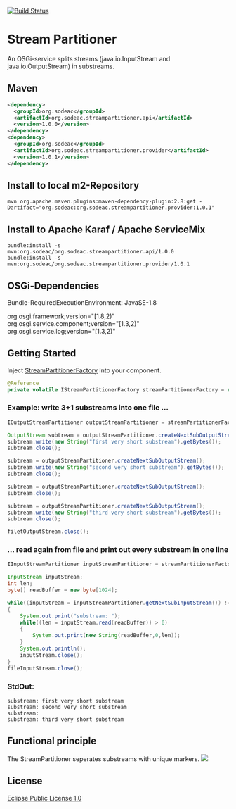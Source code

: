 [![Build Status](https://travis-ci.org/spalarus/osgi-sodeac-streampartitioner.svg?branch=master)](https://travis-ci.org/spalarus/osgi-sodeac-streampartitioner)
# Stream Partitioner
An OSGi-service splits streams (java.io.InputStream and java.io.OutputStream) in substreams.


## Maven

```xml
<dependency>
  <groupId>org.sodeac</groupId>
  <artifactId>org.sodeac.streampartitioner.api</artifactId>
  <version>1.0.0</version>
</dependency>
<dependency>
  <groupId>org.sodeac</groupId>
  <artifactId>org.sodeac.streampartitioner.provider</artifactId>
  <version>1.0.1</version>
</dependency>
```

## Install to local m2-Repository

```
mvn org.apache.maven.plugins:maven-dependency-plugin:2.8:get -Dartifact="org.sodeac:org.sodeac.streampartitioner.provider:1.0.1"
```

## Install to Apache Karaf / Apache ServiceMix

```
bundle:install -s mvn:org.sodeac/org.sodeac.streampartitioner.api/1.0.0
bundle:install -s mvn:org.sodeac/org.sodeac.streampartitioner.provider/1.0.1
```

## OSGi-Dependencies

Bundle-RequiredExecutionEnvironment: JavaSE-1.8

org.osgi.framework;version="[1.8,2)"<br>
org.osgi.service.component;version="[1.3,2)"<br>
org.osgi.service.log;version="[1.3,2)"<br>

## Getting Started

Inject [StreamPartitionerFactory](https://oss.sonatype.org/service/local/repositories/releases/archive/org/sodeac/org.sodeac.streampartitioner.api/1.0.0/org.sodeac.streampartitioner.api-1.0.0-javadoc.jar/!/org/sodeac/streampartitioner/api/IStreamPartitionerFactory.html) into your component.

```java
@Reference
private volatile IStreamPartitionerFactory streamPartitionerFactory = null;
```

### Example: write 3+1 substreams into one file ...

```java
IOutputStreamPartitioner outputStreamPartitioner = streamPartitionerFactory.newOutputStreamPartitioner(filetOutputStream);

OutputStream subtream = outputStreamPartitioner.createNextSubOutputStream();
subtream.write(new String("first very short substream").getBytes());
subtream.close();

subtream = outputStreamPartitioner.createNextSubOutputStream();
subtream.write(new String("second very short substream").getBytes());
subtream.close();

subtream = outputStreamPartitioner.createNextSubOutputStream();
subtream.close();

subtream = outputStreamPartitioner.createNextSubOutputStream();
subtream.write(new String("third very short substream").getBytes());
subtream.close();

filetOutputStream.close();
```

### ... read again from file and print out every substream in one line 

```java
IInputStreamPartitioner inputStreamPartitioner = streamPartitionerFactory.newInputStreamPartitioner(fileInputStream);

InputStream inputStream;
int len;
byte[] readBuffer = new byte[1024];

while((inputStream = inputStreamPartitioner.getNextSubInputStream()) != null)
{
	System.out.print("substream: ");
	while((len = inputStream.read(readBuffer)) > 0)
	{
		System.out.print(new String(readBuffer,0,len));
	}
	System.out.println();
	inputStream.close();
}
fileInputStream.close();
```

### StdOut:

```
substream: first very short substream
substream: second very short substream
substream: 
substream: third very short substream
```

## Functional principle

The StreamPartitioner seperates substreams with unique markers.
![](https://spalarus.github.io/images/StreamPartitionerUsage.svg)
## License
[Eclipse Public License 1.0](https://github.com/spalarus/osgi-sodeac-streampartitioner/blob/master/LICENSE)

